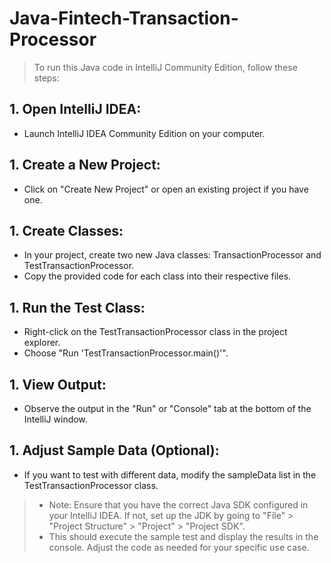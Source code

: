 # Java-Fintech-Transaction-Processor

> To run this Java code in IntelliJ Community Edition, follow these steps:
## 1. Open IntelliJ IDEA:
* Launch IntelliJ IDEA Community Edition on your computer.
## 1. Create a New Project:
* Click on "Create New Project" or open an existing project if you have one.
## 1. Create Classes:
* In your project, create two new Java classes: TransactionProcessor and TestTransactionProcessor.
* Copy the provided code for each class into their respective files.
## 1. Run the Test Class:
* Right-click on the TestTransactionProcessor class in the project explorer.
* Choose "Run 'TestTransactionProcessor.main()'".
## 1. View Output:
* Observe the output in the "Run" or "Console" tab at the bottom of the IntelliJ window.
## 1. Adjust Sample Data (Optional):
* If you want to test with different data, modify the sampleData list in the TestTransactionProcessor class.
> * Note: Ensure that you have the correct Java SDK configured in your IntelliJ IDEA. If not, set up the JDK by going to "File" > "Project Structure" > "Project" > "Project SDK".
> * This should execute the sample test and display the results in the console. Adjust the code as needed for your specific use case.
